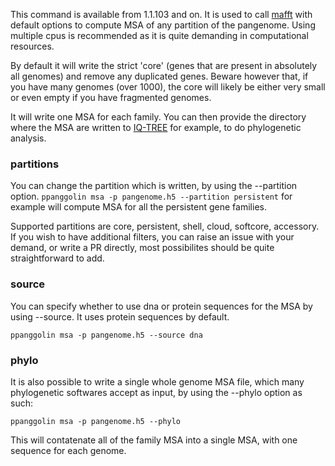 
This command is available from 1.1.103 and on.
It is used to call [mafft](https://mafft.cbrc.jp/alignment/software/) with default options to compute MSA of any partition of the pangenome. Using multiple cpus is recommended as it is quite demanding in computational resources.

By default it will write the strict 'core' (genes that are present in absolutely all genomes) and remove any duplicated genes. Beware however that, if you have many genomes (over 1000), the core will likely be either very small or even empty if you have fragmented genomes.

It will write one MSA for each family. You can then provide the directory where the MSA are written to [IQ-TREE](https://github.com/Cibiv/IQ-TREE) for example, to do phylogenetic analysis.

### partitions

You can change the partition which is written, by using the --partition option.
`ppanggolin msa -p pangenome.h5 --partition persistent` for example will compute MSA for all the persistent gene families.

Supported partitions are core, persistent, shell, cloud, softcore, accessory. If you wish to have additional filters, you can raise an issue with your demand, or write a PR directly, most possibilites should be quite straightforward to add.

### source

You can specify whether to use dna or protein sequences for the MSA by using --source. It uses protein sequences by default.

`ppanggolin msa -p pangenome.h5 --source dna`

### phylo

It is also possible to write a single whole genome MSA file, which many phylogenetic softwares accept as input, by using the --phylo option as such:

`ppanggolin msa -p pangenome.h5 --phylo`

This will contatenate all of the family MSA into a single MSA, with one sequence for each genome.